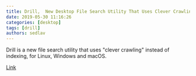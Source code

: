 ```yaml
---
title: Drill,  New Desktop File Search Utility That Uses Clever Crawling Instead Of Indexing
date: 2019-05-30 11:16:26
categories: [desktop]
tags: [drill]
authors: sedlav
---
```


Drill is a new file search utility that uses "clever crawling" instead of indexing, for Linux, Windows and macOS.

[Link](https://www.linuxuprising.com/2019/05/drill-new-desktop-file-search-utility.html)
